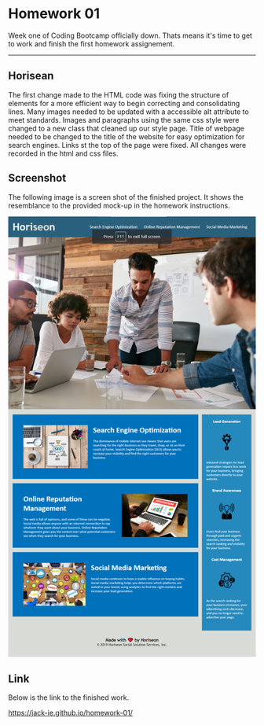 # Homework 01

Week one of Coding Bootcamp officially down. Thats means it's time to get to work and finish the first homework assignement.

---

## Horisean
The first change made to the HTML code was fixing the structure of elements for a more efficient way to begin correcting and consolidating lines. Many images needed to be updated with a accessible alt attribute to meet standards. Images and paragraphs using the same css style were changed to a new class that cleaned up our style page. Title of webpage needed to be changed to the title of the website for easy optimization for search engines. Links st the top of the page were fixed. All changes were recorded in the html and css files.


## Screenshot
The following image is a screen shot of the finished project. It shows the resemblance to the provided mock-up in the homework instructions.

![The Horiseon webpage includes a navigation bar, a header image, and cards with text and images at the bottom of the page.](./images/Screenshot-2021-09.png)


## Link
Below is the link to the finished work.

https://jack-ie.github.io/homework-01/